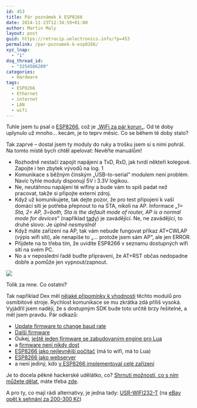 ```yaml
---
id: 453
title: Pár poznámek k ESP8266
date: 2014-11-23T12:34:59+01:00
author: Martin Maly
layout: post
guid: https://retrocip.uelectronics.info/?p=453
permalink: /par-poznamek-k-esp8266/
xyz_lnap:
  - "1"
dsq_thread_id:
  - "3254586209"
categories:
  - Hardware
tags:
  - ESP8266
  - Ethernet
  - internet
  - LAN
  - wifi
---
```

Tuhle jsem tu psal o [ESP8266](https://esp8266.cz), což je &#8222;[WiFi za pár korun](https://retrocip.uelectronics.info/esp8266-wifi-za-par-korun-doslova/ "ESP8266 – wifi za pár korun (doslova)")&#8222;. Od té doby uplynulo už mnoho&#8230; kecám, je to teprv měsíc. Co se během té doby stalo?

Tak zaprvé &#8211; dostal jsem ty moduly do ruky a trošku jsem si s nimi pohrál. Na tomto místě bych chtěl apelovat: Nevěřte manuálům!

  * Rozhodně nestačí zapojit napájení a TxD, RxD, jak tvrdí někteří kolegové. Zapojte i ten zbytek vývodů na log. 1
  * Komunikace s běžným čínským &#8222;USB-to-serial&#8220; modulem není problém. Navíc tyhle moduly disponují 5V i 3.3V logikou.
  * Ne, neutáhnou napájení té wifiny a bude vám to spíš padat než pracovat, takže si připojte externí zdroj.
  * Když už komunikujete, tak dejte pozor, že pro test připojení k vaší domácí síti je potřeba přepnout to na STA, nikoli na AP. Informace _&#8222;1= Sta, 2= AP, 3=both, Sta is the default mode of router, AP is a normal mode for devices&#8220;_ (například [tady](https://www.electrodragon.com/w/Wi07c)) je zavádějící. Ne, ne zavádějící, to druhé slovo: Je _úplně nesmyslná_!
  * Když máte zařízení na AP, tak vám nebude fungovat příkaz AT+CWLAP (výpis wifi sítí), ale nenapíše to &#8222;&#8230; protože jsem sám AP&#8220;, ale jen ERROR.
  * Přijdete na to třeba tím, že uvidíte ESP8266 v seznamu dostupných wifi sítí na svém PC.
  * No a v neposlední řadě buďte připraveni, že AT+RST občas nedopadne dobře a pomůže jen vypnout/zapnout.

![](https://retrocip.uelectronics.info/wp-content/uploads/sites/6/2014/11/IMG_20141123_121320-650x365.jpg) 

Tolik za mne. Co ostatní?

Tak například Dex měl [nějaké připomínky k vhodnosti](https://retrocip.cz/esp8266-wifi-za-par-korun-doslova/#comment-1654551081) těchto modulů pro osmibitové stroje. Rychlost komunikace se mu zkrátka zdá příliš vysoká. Vyjádřil jsem naději, že s dostupným SDK bude toto určitě brzy řešitelné, a měl jsem pravdu. Pár odkazů:

  * [Update firmware to change baud rate](https://www.rei-labs.net/esp8266-update-firmware-to-change-the-baudrate/)
  * [Další firmware](https://scargill.wordpress.com/2014/11/08/stubbornly-not-fixed-esp8266/)
  * Oukej, [ještě jeden firmware se zabudovaným engine pro Lua](https://scargill.wordpress.com/2014/11/13/lua-based-firmware-for-esp8266/)
  * a [firmware není nikdy dost](https://scargill.wordpress.com/2014/11/16/esp8266-alternative-firmware-more-updates/)
  * [ESP8266 jako nejlevnější počítač](https://scargill.wordpress.com/2014/11/20/the-worlds-cheapest-computer-esp8266lua-2/) (má to wifi, má to Lua)
  * [ESP8266 jako webserver](https://harizanov.com/2014/11/esp8266-powered-web-server-led-control-dht22-temperaturehumidity-sensor-reading/)
  * a není jediný, kdo [v ESP8266 implementoval celé zařízení](https://hackaday.io/project/3249-simple-native-esp8266-smartmeter)

Je to docela pěkné hackerské udělátko, co? [Shrnutí možností, co s ním můžete dělat](https://scargill.wordpress.com/2014/11/19/esp8266-options/), máte třeba [zde](https://scargill.wordpress.com/2014/11/19/esp8266-options/).

A pro ty, co mají rádi alternativy, je jedna tady: [USR-WIFI232-T](https://2xod.com/articles/Arduino_Wifi_With_Hi_Flying_HF-LPT100_or_USR-WIFI232/) (na [eBay opět k sehnání za 200-300 Kč](https://rover.ebay.com/rover/1/711-53200-19255-0/1?icep_ff3=9&pub=5575085282&toolid=10001&campid=5337592372&customid=&icep_uq=USR-WIFI232-T&icep_sellerId=&icep_ex_kw=&icep_sortBy=12&icep_catId=&icep_minPrice=&icep_maxPrice=&ipn=psmain&icep_vectorid=229466&kwid=902099&mtid=824&kw=lg))